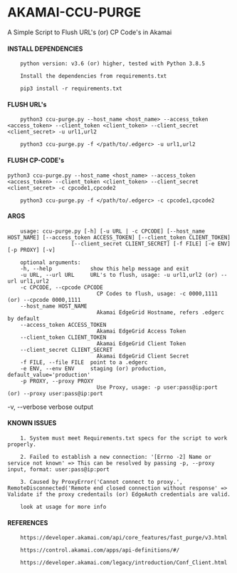 AKAMAI-CCU-PURGE
================

A Simple Script to Flush URL's (or) CP Code's in Akamai

#### INSTALL DEPENDENCIES
        python version: v3.6 (or) higher, tested with Python 3.8.5

        Install the dependencies from requirements.txt

        pip3 install -r requirements.txt

#### FLUSH URL's
        python3 ccu-purge.py --host_name <host_name> --access_token <access_token> --client_token <client_token> --client_secret <client_secret> -u url1,url2

        python3 ccu-purge.py -f </path/to/.edgerc> -u url1,url2

#### FLUSH CP-CODE's
	python3 ccu-purge.py --host_name <host_name> --access_token <access_token> --client_token <client_token> --client_secret <client_secret> -c cpcode1,cpcode2

        python3 ccu-purge.py -f </path/to/.edgerc> -c cpcode1,cpcode2

#### ARGS
        usage: ccu-purge.py [-h] [-u URL | -c CPCODE] [--host_name HOST_NAME] [--access_token ACCESS_TOKEN] [--client_token CLIENT_TOKEN]
                        [--client_secret CLIENT_SECRET] [-f FILE] [-e ENV] [-p PROXY] [-v]

        optional arguments:
        -h, --help            show this help message and exit
        -u URL, --url URL     URL's to flush, usage: -u url1,url2 (or) --url url1,url2
        -c CPCODE, --cpcode CPCODE
                                CP Codes to flush, usage: -c 0000,1111 (or) --cpcode 0000,1111
        --host_name HOST_NAME
                                Akamai EdgeGrid Hostname, refers .edgerc by default
        --access_token ACCESS_TOKEN
                                Akamai EdgeGrid Access Token
        --client_token CLIENT_TOKEN
                                Akamai EdgeGrid Client Token
        --client_secret CLIENT_SECRET
                                Akamai EdgeGrid Client Secret
        -f FILE, --file FILE  point to a .edgerc
        -e ENV, --env ENV     staging (or) production, default_value='production'
        -p PROXY, --proxy PROXY
                                Use Proxy, usage: -p user:pass@ip:port (or) --proxy user:pass@ip:port
-v, --verbose         verbose output

#### KNOWN ISSUES
        1. System must meet Requirements.txt specs for the script to work properly.

        2. Failed to establish a new connection: '[Errno -2] Name or service not known' => This can be resolved by passing -p, --proxy input, format: user:pass@ip:port

        3. Caused by ProxyError('Cannot connect to proxy.', RemoteDisconnected('Remote end closed connection without response' => Validate if the proxy credentails (or) EdgeAuth credentials are valid.

        look at usage for more info

#### REFERENCES

        https://developer.akamai.com/api/core_features/fast_purge/v3.html

        https://control.akamai.com/apps/api-definitions/#/

        https://developer.akamai.com/legacy/introduction/Conf_Client.html

